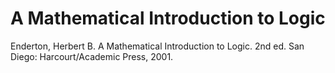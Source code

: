 # A Mathematical Introduction to Logic

Enderton, Herbert B. A Mathematical Introduction to Logic. 2nd ed. San Diego:
Harcourt/Academic Press, 2001.
